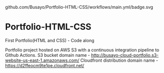 github.com/Busayo/Portfolio-HTML-CSS/workflows/main.yml/badge.svg

# Portfolio-HTML-CSS
First Portfolio(HTML and CSS) - Code along 

Portfolio project hosted on AWS S3 with a continuous integration pipeline to Github Actions.
S3 bucket domain name - http://busayo-cloud-portfolio.s3-website-us-east-1.amazonaws.com/
Cloudfront distribution domain name - https://d2ffeocm9te1pe.cloudfront.net/
